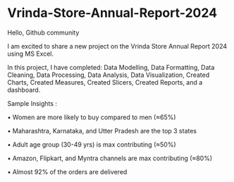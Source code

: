 # Vrinda-Store-Annual-Report-2024
Hello, Github community

I am excited to share a new project on the Vrinda Store Annual Report 2024 using MS Excel.

In this project, I have completed: Data Modelling, Data Formatting, Data Cleaning, Data Processing, Data Analysis, Data Visualization, Created Charts, Created Measures, Created Slicers, Created Reports, and a dashboard.

Sample Insights :

•	Women are more likely to buy compared to men (≈65%)

•	Maharashtra, Karnataka, and Utter Pradesh are the top 3 states

•	Adult age group (30-49 yrs) is max contributing (≈50%)

•	Amazon, Flipkart, and Myntra channels are max contributing (≈80%)

•	Almost 92% of the orders are delivered 
